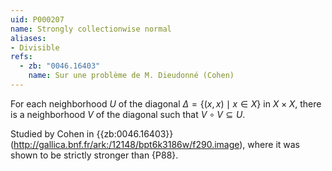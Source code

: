 ```yaml
---
uid: P000207
name: Strongly collectionwise normal
aliases:
- Divisible
refs:
  - zb: "0046.16403"
    name: Sur une problème de M. Dieudonné (Cohen)
---
```


For each neighborhood $U$ of the diagonal $\Delta=\{(x,x)\mid x\in X\}$
in $X\times X$, there is a neighborhood $V$ of the diagonal such that
$V\circ V\subseteq U$.

Studied by Cohen in {{zb:0046.16403}}
(<http://gallica.bnf.fr/ark:/12148/bpt6k3186w/f290.image>),
where it was shown to be
strictly stronger than {P88}.
